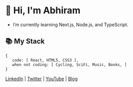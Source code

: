 # 👋 Hi, I'm Abhiram

- I’m currently learning Next.js, Node.js, and TypeScript.

## 📚 My Stack

```
{
   code: [ React, HTML5, CSS3 ],
   when not coding: [ Cycling, SciFi, Music, Books, ]
}
```

[LinkedIn](https://linkedin.com/in/abhiramready) | [Twitter](https://twitter.com/abhiramready) | [YouTube](https://www.youtube.com/channel/UCsaSDDD5F1F774wzpSl0oDQ) |  [Blog](https://matrixread.com/)
